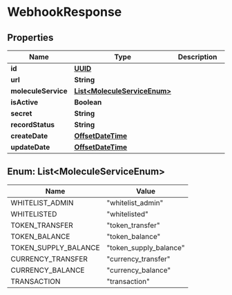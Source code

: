 
# WebhookResponse

## Properties
Name | Type | Description | Notes
------------ | ------------- | ------------- | -------------
**id** | [**UUID**](UUID.md) |  |  [optional]
**url** | **String** |  |  [optional]
**moleculeService** | [**List&lt;MoleculeServiceEnum&gt;**](#List&lt;MoleculeServiceEnum&gt;) |  |  [optional]
**isActive** | **Boolean** |  |  [optional]
**secret** | **String** |  |  [optional]
**recordStatus** | **String** |  |  [optional]
**createDate** | [**OffsetDateTime**](OffsetDateTime.md) |  |  [optional]
**updateDate** | [**OffsetDateTime**](OffsetDateTime.md) |  |  [optional]


<a name="List<MoleculeServiceEnum>"></a>
## Enum: List&lt;MoleculeServiceEnum&gt;
Name | Value
---- | -----
WHITELIST_ADMIN | &quot;whitelist_admin&quot;
WHITELISTED | &quot;whitelisted&quot;
TOKEN_TRANSFER | &quot;token_transfer&quot;
TOKEN_BALANCE | &quot;token_balance&quot;
TOKEN_SUPPLY_BALANCE | &quot;token_supply_balance&quot;
CURRENCY_TRANSFER | &quot;currency_transfer&quot;
CURRENCY_BALANCE | &quot;currency_balance&quot;
TRANSACTION | &quot;transaction&quot;



